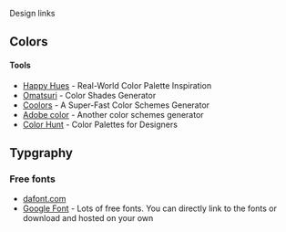 Design links

## Colors

#### Tools
- [Happy Hues](https://www.happyhues.co/) - Real-World Color Palette Inspiration
- [Omatsuri](https://omatsuri.app/color-shades-generator) - Color Shades Generator
- [Coolors](https://coolors.co/) - A Super-Fast Color Schemes Generator
- [Adobe color](https://color.adobe.com/create) - Another color schemes generator
- [Color Hunt](https://colorhunt.co/) - Color Palettes for Designers

## Typgraphy

### Free fonts
- [dafont.com](https://www.dafont.com/)
- [Google Font](https://fonts.google.com/) - Lots of free fonts. You can directly link to the fonts or download and hosted on your own
